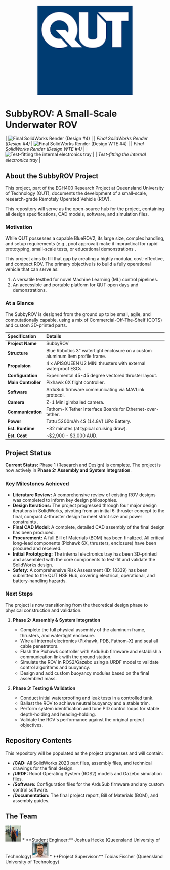 <p align="center">
  <img src="/Documentation/images/logo.png" alt="QUT Logo" width="300"/>
</p>

# SubbyROV: A Small-Scale Underwater ROV

| ![Final SolidWorks Render (Design #4)](/CAD/Renders/Full.gif) |
| *Final SolidWorks Render (Design #4)* 
| ![Final SolidWorks Render (Design WTE #4)](/CAD/Renders/WTE.gif) |
| *Final SolidWorks Render (Design WTE #4)* |
| ![Test-fitting the internal electronics tray](/Documentation/images/progress.jpg) |
| *Test-fitting the internal electronics tray* |

## About the SubbyROV Project

This project, part of the EGH400 Research Project at Queensland University of Technology (QUT), documents the development of a small-scale, research-grade Remotely Operated Vehicle (ROV).

This repository will serve as the open-source hub for the project, containing all design specifications, CAD models, software, and simulation files.

### Motivation

While QUT possesses a capable BlueROV2, its large size, complex handling, and setup requirements (e.g., pool approval) make it impractical for rapid prototyping, small-scale tests, or educational demonstrations .

This project aims to fill that gap by creating a highly modular, cost-effective, and compact ROV. The primary objective is to build a fully operational vehicle that can serve as:

1.  A versatile testbed for novel Machine Learning (ML) control pipelines.
2.  An accessible and portable platform for QUT open days and demonstrations.

### At a Glance

The SubbyROV is designed from the ground up to be small, agile, and computationally capable, using a mix of Commercial-Off-The-Shelf (COTS) and custom 3D-printed parts.

| Specification | Details |
| :--- | :--- |
| **Project Name** | SubbyROV  |
| **Structure** | Blue Robotics 3" watertight enclosure on a custom aluminum Item profile frame. |
| **Propulsion** | 4 x APISQUEEN U2 MINI thrusters with external waterproof ESCs. |
| **Configuration** | Experimental 45-45 degree vectored thruster layout. |
| **Main Controller** | Pixhawk 6X flight controller. |
| **Software** | ArduSub firmware communicating via MAVLink protocol. |
| **Camera** | Z-1 Mini gimballed camera. |
| **Communication** | Fathom-X Tether Interface Boards for Ethernet-over-tether. |
| **Power** | Tattu 5200mAh 4S (14.8V) LiPo Battery. |
| **Est. Runtime** | ~32 minutes (at typical cruising draw). |
| **Est. Cost** | ~$2,900 - $3,000 AUD. |

## Project Status

**Current Status:** Phase 1 (Research and Design) is complete. The project is now actively in **Phase 2: Assembly and System Integration**.

### Key Milestones Achieved

* **Literature Review:** A comprehensive review of existing ROV designs was completed to inform key design philosophies.
* **Design Iterations:** The project progressed through four major design iterations in SolidWorks, pivoting from an initial 6-thruster concept to the final, compact 4-thruster design to meet strict size and power constraints .
* **Final CAD Model:** A complete, detailed CAD assembly of the final design has been produced.
* **Procurement:** A full Bill of Materials (BOM) has been finalized. All critical long-lead components (Pixhawk 6X, thrusters, enclosure) have been procured and received.
* **Initial Prototyping:** The internal electronics tray has been 3D-printed and assembled with the core components to test-fit and validate the SolidWorks design.
* **Safety:** A comprehensive Risk Assessment (ID: 18339) has been submitted to the QUT HSE Hub, covering electrical, operational, and battery-handling hazards.

### Next Steps

The project is now transitioning from the theoretical design phase to physical construction and validation.

1.  **Phase 2: Assembly & System Integration**
    * Complete the full physical assembly of the aluminum frame, thrusters, and watertight enclosure.
    * Wire all internal electronics (Pixhawk, PDB, Fathom-X) and seal all cable penetrators.
    * Flash the Pixhawk controller with ArduSub firmware and establish a communication link with the ground station.
    * Simulate the ROV in ROS2/Gazebo using a URDF model to validate control algorithms and buoyancy.
    * Design and add custom buoyancy modules based on the final assembled mass.

2.  **Phase 3: Testing & Validation**
    * Conduct initial waterproofing and leak tests in a controlled tank.
    * Ballast the ROV to achieve neutral buoyancy and a stable trim.
    * Perform system identification and tune PID control loops for stable depth-holding and heading-holding.
    * Validate the ROV's performance against the original project objectives.

## Repository Contents

This repository will be populated as the project progresses and will contain:

* **/CAD:** All SolidWorks 2023 part files, assembly files, and technical drawings for the final design.
* **/URDF:** Robot Operating System (ROS2) models and Gazebo simulation files.
* **/Software:** Configuration files for the ArduSub firmware and any custom control software.
* **/Documentation:** The final project report, Bill of Materials (BOM), and assembly guides.

## The Team

<img src="/Documentation/images/profileB.jpg" alt="Photo of Joshua Hecke" width="50"/>
* **Student Engineer:** Joshua Hecke (Queensland University of Technology) 

<img src="/Documentation/images/profileA.jpg" alt="Photo of Tobias Fischer" width="50"/>
* **Project Supervisor:** Tobias Fischer (Queensland University of Technology) 
